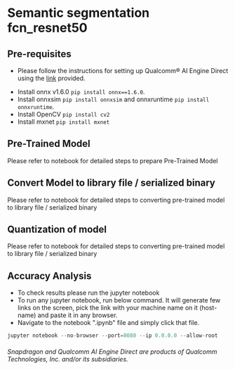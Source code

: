 #  Semantic segmentation fcn_resnet50


## Pre-requisites

* Please follow the instructions for setting up  Qualcomm® AI Engine Direct using the [link](https://docs.qualcomm.com/bundle/publicresource/topics/80-63442-50/setup.html) provided. 
- Install onnx v1.6.0 ```pip install onnx==1.6.0```.
- Install onnxsim ```pip install onnxsim``` and onnxruntime ```pip install onnxruntime```.
- Install OpenCV ```pip install cv2```
- Install mxnet ```pip install mxnet```

## Pre-Trained Model

Please refer to notebook for detailed steps to prepare Pre-Trained Model

## Convert Model to library file / serialized binary

Please refer to notebook for detailed steps to converting pre-trained model to library file / serialized binary

## Quantization of model

Please refer to notebook for detailed steps to converting pre-trained model to library file / serialized binary


## Accuracy Analysis

- To check results please run the jupyter notebook
- To run any jupyter notebook, run below command. It will generate few links on the screen, pick the link with your machine name on it (host-name) and paste it in any browser.
- Navigate to the notebook ".ipynb" file and simply click that file.
```python
jupyter notebook --no-browser --port=8080 --ip 0.0.0.0 --allow-root
```


###### *Snapdragon and Qualcomm AI Engine Direct are products of Qualcomm Technologies, Inc. and/or its subsidiaries.*
